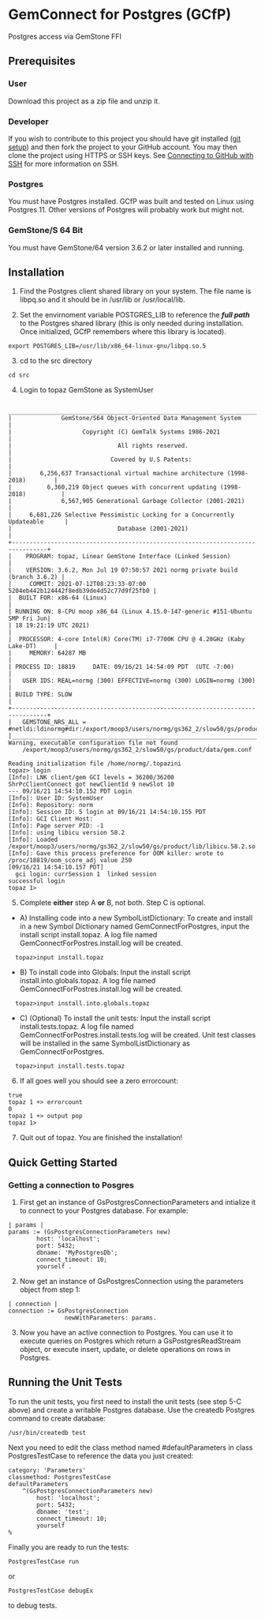 # GemConnect for Postgres (GCfP)

Postgres access via GemStone FFI

## Prerequisites

### User

Download this project as a zip file and unzip it.

### Developer

If you wish to contribute to this project you should have git installed ([git setup](https://help.github.com/articles/set-up-git/)) and then fork the project to your GitHub account. You may then clone the project using HTTPS or SSH keys. See [Connecting to GitHub with SSH](https://help.github.com/articles/connecting-to-github-with-ssh/) for more information on SSH.

### Postgres

You must have Postgres installed. GCfP was built and tested on Linux using Postgres 11. Other versions of Postgres will probably work but might not.

### GemStone/S 64 Bit

You must have GemStone/64 version 3.6.2 or later installed and running.

## Installation

1. Find the Postgres client shared library on your system. The file name is libpq.so and it should be in /usr/lib or /usr/local/lib.

2. Set the envirnoment variable POSTGRES_LIB to reference the ***full path*** to the Postgres shared library (this is only needed during installation. Once initialized, GCfP remembers where this library is located).
```
export POSTGRES_LIB=/usr/lib/x86_64-linux-gnu/libpq.so.5
```

3. cd to the src directory
```
cd src
```
4. Login to topaz GemStone as SystemUser
```
 ________________________________________________________________________________
|              GemStone/S64 Object-Oriented Data Management System               |
|                    Copyright (C) GemTalk Systems 1986-2021                     |
|                              All rights reserved.                              |
|                            Covered by U.S Patents:                             |
|        6,256,637 Transactional virtual machine architecture (1998-2018)        |
|          6,360,219 Object queues with concurrent updating (1998-2018)          |
|              6,567,905 Generational Garbage Collector (2001-2021)              |
|     6,681,226 Selective Pessimistic Locking for a Concurrently Updateable      |
|                              Database (2001-2021)                              |
+--------------------------------------------------------------------------------+
|    PROGRAM: topaz, Linear GemStone Interface (Linked Session)                  |
|    VERSION: 3.6.2, Mon Jul 19 07:50:57 2021 normg private build (branch 3.6.2) |
|     COMMIT: 2021-07-12T08:23:33-07:00 5204eb442b124442f8edb39de4d52c77d9f25fb0 |
|  BUILT FOR: x86-64 (Linux)                                                     |
| RUNNING ON: 8-CPU moop x86_64 (Linux 4.15.0-147-generic #151-Ubuntu SMP Fri Jun|
| 18 19:21:19 UTC 2021)                                                          |
|  PROCESSOR: 4-core Intel(R) Core(TM) i7-7700K CPU @ 4.20GHz (Kaby Lake-DT)     |
|     MEMORY: 64287 MB                                                           |
| PROCESS ID: 18819     DATE: 09/16/21 14:54:09 PDT  (UTC -7:00)                 |
|   USER IDS: REAL=normg (300) EFFECTIVE=normg (300) LOGIN=normg (300)           |
| BUILD TYPE: SLOW                                                               |
+--------------------------------------------------------------------------------+
|   GEMSTONE_NRS_ALL = #netldi:ldinormg#dir:/export/moop3/users/normg/gs362_2/slow50/gs/product/data
|________________________________________________________________________________|
Warning, executable configuration file not found
    /export/moop3/users/normg/gs362_2/slow50/gs/product/data/gem.conf

Reading initialization file /home/normg/.topazini
topaz> login
[Info]: LNK client/gem GCI levels = 36200/36200
ShrPcClientConnect got newClientId 9 newSlot 10
--- 09/16/21 14:54:10.152 PDT Login
[Info]: User ID: SystemUser
[Info]: Repository: norm
[Info]: Session ID: 5 login at 09/16/21 14:54:10.155 PDT
[Info]: GCI Client Host:
[Info]: Page server PID: -1
[Info]: using libicu version 58.2
[Info]: Loaded /export/moop3/users/normg/gs362_2/slow50/gs/product/lib/libicu.58.2.so
[Info]: Gave this process preference for OOM killer: wrote to /proc/18819/oom_score_adj value 250
[09/16/21 14:54:10.157 PDT]
  gci login: currSession 1  linked session
successful login
topaz 1>
```
5. Complete **either** step A **or** B, not both. Step C is optional.

- A) Installing code into a new SymbolListDictionary:
To create and install in a new Symbol Dictionary named GemConnectForPostgres, input the install script install.topaz.
A log file named GemConnectForPostres.install.log will be created.
```
  topaz>input install.topaz
```

- B) To install code into Globals:
  Input the install script install.into.globals.topaz. A log file named GemConnectForPostres.install.log will be created.
```
  topaz>input install.into.globals.topaz
```

- C) (Optional) To install the unit tests:
  Input the install script install.tests.topaz. A log file named GemConnectForPostres.install.tests.log will be created.
  Unit test classes will be installed in the same SymbolListDictionary as GemConnectForPostgres.
```
  topaz>input install.tests.topaz
```

6. If all goes well you should see a zero errorcount:
```
true
topaz 1 +> errorcount
0
topaz 1 +> output pop
topaz 1>
```
7. Quit out of topaz. You are finished the installation!

## Quick Getting Started

### Getting a connection to Posgres
1. First get an instance of GsPostgresConnectionParameters and intialize it to connect to your Postgres database. For example:
```
| params |
params := (GsPostgresConnectionParameters new)
		host: 'localhost';
		port: 5432;
		dbname: 'MyPostgresDb';
		connect_timeout: 10;
		yourself .
```

2. Now get an instance of GsPostgresConnection using the parameters object from step 1:
```
| connection |
connection := GsPostgresConnection
				newWithParameters: params.
```

3. Now you have an active connection to Postgres. You can use it to execute queries on Postgres which return a GsPostgresReadStream
object, or execute insert, update, or delete operations on rows in Postgres.

## Running the Unit Tests

To run the unit tests, you first need to install the unit tests (see step 5-C above) and create a writable Postgres database. Use the createdb Postgres command to create database:
```
/usr/bin/createdb test
```

Next you need to edit the class method named #defaultParameters in class PostgresTestCase to reference the data you just created:
```
category: 'Parameters'
classmethod: PostgresTestCase
defaultParameters
	^(GsPostgresConnectionParameters new)
		host: 'localhost';
		port: 5432;
		dbname: 'test';
		connect_timeout: 10;
		yourself
%
```

Finally you are ready to run the tests:
```
PostgresTestCase run
```
or
```
PostgresTestCase debugEx
```
to debug tests.
